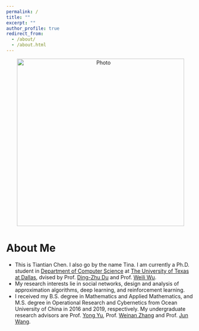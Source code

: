 ```yaml
---
permalink: /
title: ""
excerpt: ""
author_profile: true
redirect_from: 
  - /about/
  - /about.html
---
```


<p align="center">
  <img src="https://lantaoyu.github.io/files/myphoto.png" alt="Photo" style="width: 450px;"/> 
</p>



# About Me
* This is Tiantian Chen. I also go by the name Tina. I am currently a Ph.D. student in [Department of Computer Science](https://cs.utdallas.edu) at [The University of Texas at Dallas](https://www.utdallas.edu), dvised by Prof. [Ding-Zhu Du](https://personal.utdallas.edu/~dxd056000/) and Prof. [Weili Wu](https://personal.utdallas.edu/~weiliwu/).
* My research interests lie in social networks, design and analysis of approximation algorithms, deep learning, and reinforcement learning.
* I received my B.S. degree in Mathematics and Applied Mathematics, and M.S. degree in Operational Research and Cybernetics from Ocean University of China
 in 2016 and 2019, respectively.
 My undergraduate research advisors are Prof. [Yong Yu](http://apex.sjtu.edu.cn/members/yyu), Prof. [Weinan Zhang](http://wnzhang.net/) and Prof. [Jun Wang](http://www0.cs.ucl.ac.uk/staff/jun.wang/).
